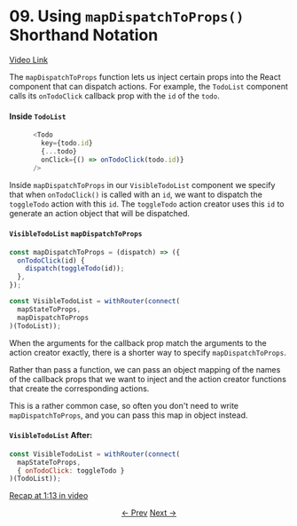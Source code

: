 # 09. Using `mapDispatchToProps()` Shorthand Notation
[Video Link](https://egghead.io/lessons/javascript-redux-using-mapdispatchtoprops-shorthand-notation)

The `mapDispatchToProps` function lets us inject certain props into the React component that can dispatch actions. For example, the `TodoList` component calls its `onTodoClick` callback prop with the `id` of the `todo`.

#### Inside `TodoList`
```javascript
      <Todo
        key={todo.id}
        {...todo}
        onClick={() => onTodoClick(todo.id)}
      />
```

Inside `mapDispatchToProps` in our `VisibleTodoList` component we specify that when `onTodoClick()` is called with an `id`, we want to dispatch the `toggleTodo` action with this `id`. The `toggleTodo` action creator uses this `id` to generate an action object that will be dispatched.

#### `VisibleTodoList` `mapDispatchToProps`
```javascript
const mapDispatchToProps = (dispatch) => ({
  onTodoClick(id) {
    dispatch(toggleTodo(id));
  },
});

const VisibleTodoList = withRouter(connect(
  mapStateToProps,
  mapDispatchToProps
)(TodoList));
```

When the arguments for the callback prop match the arguments to the action creator exactly, there is a shorter way to specify `mapDispatchToProps`.

Rather than pass a function, we can pass an object mapping of the names of the callback props that we want to inject and the action creator functions that create the corresponding actions.

This is a rather common case, so often you don't need to write `mapDispatchToProps`, and you can pass this map in object instead.

#### `VisibleTodoList` After:
```javascript
const VisibleTodoList = withRouter(connect(
  mapStateToProps,
  { onTodoClick: toggleTodo }
)(TodoList));
```

[Recap at 1:13 in video](https://egghead.io/lessons/javascript-redux-using-mapdispatchtoprops-shorthand-notation)

<p align="center">
<a href="./08-Using_withRouter_to_Inject_the_Params_into_Connected_Components.md"><- Prev</a>
<a href="./10-Colocating_Selectors_with_Reducers.md">Next -></a>
</p>
